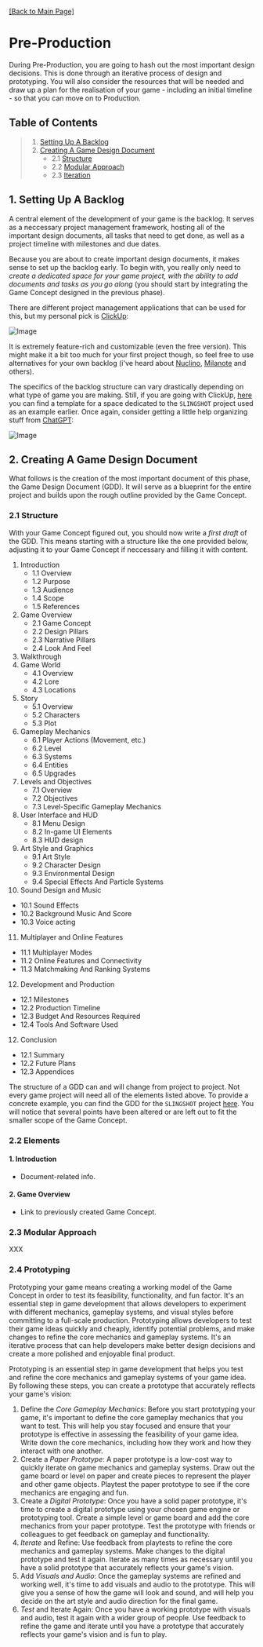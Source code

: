[[Back to Main Page]](README.md/#production-guide-for-solo-game-development)

# Pre-Production

During Pre-Production, you are going to hash out the most important design decisions. This is done through an iterative process of design and prototyping. You will also consider the resources that will be needed and draw up a plan for the realisation of your game - including an initial timeline - so that you can move on to Production.

<a name="toc"></a>
## Table of Contents

> 1. [Setting Up A Backlog](#backlog)
> 2. [Creating A Game Design Document](#game-design-document)
>    - 2.1 [Structure](#structure)
>    - 2.2 [Modular Approach](#modular-approach)
>    - 2.3 [Iteration](#iteration)

<a name="backlog"></a>
## 1. Setting Up A Backlog

A central element of the development of your game is the backlog. It serves as a neccessary project management framework, hosting all of the important design documents, all tasks that need to get done, as well as a project timeline with milestones and due dates.

Because you are about to create important design documents, it makes sense to set up the backlog early. To begin with, you really only need to *create a dedicated space for your game project, with the ability to add documents and tasks as you go along* (you should start by integrating the Game Concept designed in the previous phase).

There are different project management applications that can be used for this, but my personal pick is [ClickUp](https://www.clickup.com/):

![Image](Images/sc_ClickUp.png)

It is extremely feature-rich and customizable (even the free version). This might make it a bit too much for your first project though, so feel free to use alternatives for your own backlog (i've heard about [Nuclino](https://nuclino.com/), [Milanote](https://milanote.com/) and others).

The specifics of the backlog structure can vary drastically depending on what type of game you are making. Still, if you are going with ClickUp, [here](https://app.clickup.com/template/project/t-90040105296/d6e92afd78aea9a) you can find a template for a space dedicated to the `SLINGSHOT` project used as an example earlier. Once again, consider getting a little help organizing stuff from [ChatGPT](https://chat.openai.com/chat):

![Image](Images/sc_ChatGPT_2.png)

<a name="game-design-document"></a>
## 2. Creating A Game Design Document

What follows is the creation of the most important document of this phase, the Game Design Document (GDD). It will serve as a blueprint for the entire project and builds upon the rough outline provided by the Game Concept.

<a name="structure"></a>
### 2.1 Structure

With your Game Concept figured out, you should now write a *first draft* of the GDD. This means starting with a structure like the one provided below, adjusting it to your Game Concept if neccessary and filling it with content.

1. Introduction
   - 1.1 Overview
   - 1.2 Purpose
   - 1.3 Audience
   - 1.4 Scope
   - 1.5 References
2. Game Overview
   - 2.1 Game Concept
   - 2.2 Design Pillars
   - 2.3 Narrative Pillars
   - 2.4 Look And Feel
3. Walkthrough
4. Game World
   - 4.1 Overview
   - 4.2 Lore
   - 4.3 Locations
5. Story
   - 5.1 Overview
   - 5.2 Characters
   - 5.3 Plot
6. Gameplay Mechanics
   - 6.1 Player Actions (Movement, etc.)
   - 6.2 Level
   - 6.3 Systems
   - 6.4 Entities
   - 6.5 Upgrades
7. Levels and Objectives
   - 7.1 Overview
   - 7.2 Objectives
   - 7.3 Level-Specific Gameplay Mechanics
8. User Interface and HUD
   - 8.1 Menu Design
   - 8.2 In-game UI Elements
   - 8.3 HUD design
9. Art Style and Graphics
   - 9.1 Art Style
   - 9.2 Character Design
   - 9.3 Environmental Design
   - 9.4 Special Effects And Particle Systems
10. Sound Design and Music
   - 10.1 Sound Effects
   - 10.2 Background Music And Score
   - 10.3 Voice acting
11. Multiplayer and Online Features
   - 11.1 Multiplayer Modes
   - 11.2 Online Features and Connectivity
   - 11.3 Matchmaking And Ranking Systems
12. Development and Production
   - 12.1 Milestones
   - 12.2 Production Timeline
   - 12.3 Budget And Resources Required
   - 12.4 Tools And Software Used
12. Conclusion
   - 12.1 Summary
   - 12.2 Future Plans
   - 12.3 Appendices

The structure of a GDD can and will change from project to project. Not every game project will need all of the elements listed above. To provide a concrete example, you can find the GDD for the `SLINGSHOT` project [here](https://share-docs.clickup.com/9004010474/d/h/8cawjza-41/20c1c286a990252). You will notice that several points have been altered or are left out to fit the smaller scope of the Game Concept.

<a name="elements"></a>
### 2.2 Elements

#### 1. Introduction
- Document-related info.

#### 2. Game Overview
- Link to previously created Game Concept.

<a name="modular-approach"></a>
### 2.3 Modular Approach

XXX

<a name="iteration"></a>
### 2.4 Prototyping

Prototyping your game means creating a working model of the Game Concept in order to test its feasibility, functionality, and fun factor. It's an essential step in game development that allows developers to experiment with different mechanics, gameplay systems, and visual styles before committing to a full-scale production. Prototyping allows developers to test their game ideas quickly and cheaply, identify potential problems, and make changes to refine the core mechanics and gameplay systems. It's an iterative process that can help developers make better design decisions and create a more polished and enjoyable final product.

Prototyping is an essential step in game development that helps you test and refine the core mechanics and gameplay systems of your game idea. By following these steps, you can create a prototype that accurately reflects your game's vision:
1. Define the *Core Gameplay Mechanics*: Before you start prototyping your game, it's important to define the core gameplay mechanics that you want to test. This will help you stay focused and ensure that your prototype is effective in assessing the feasibility of your game idea. Write down the core mechanics, including how they work and how they interact with one another.
2. Create a *Paper Prototype*: A paper prototype is a low-cost way to quickly iterate on game mechanics and gameplay systems. Draw out the game board or level on paper and create pieces to represent the player and other game objects. Playtest the paper prototype to see if the core mechanics are engaging and fun.
4. Create a *Digital Prototype*: Once you have a solid paper prototype, it's time to create a digital prototype using your chosen game engine or prototyping tool. Create a simple level or game board and add the core mechanics from your paper prototype. Test the prototype with friends or colleagues to get feedback on gameplay and functionality.
5. *Iterate* and Refine: Use feedback from playtests to refine the core mechanics and gameplay systems. Make changes to the digital prototype and test it again. Iterate as many times as necessary until you have a solid prototype that accurately reflects your game's vision.
6. Add *Visuals and Audio*: Once the gameplay systems are refined and working well, it's time to add visuals and audio to the prototype. This will give you a sense of how the game will look and sound, and will help you decide on the art style and audio direction for the final game.
7. *Test* and Iterate Again: Once you have a working prototype with visuals and audio, test it again with a wider group of people. Use feedback to refine the game and iterate until you have a prototype that accurately reflects your game's vision and is fun to play.